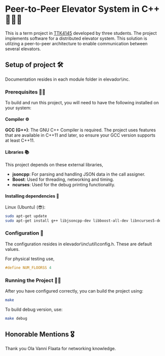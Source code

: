# Peer-to-Peer Elevator System in C++ 🚀🤖🔗
This is a term project in [TTK4145](https://www.ntnu.no/studier/emner/TTK4145) developed by three students. The project implements software for a distributed elevator system. This solution is utilzing a peer-to-peer architecture to enable communication between several elevators.

## Setup of project 🛠️
Documentation resides in each module folder in elevador\inc.
### Prerequisites 🧑‍💻
To build and run this project, you will need to have the following installed on your system:

#### Compiler ⚙️
**GCC (G++)**: The GNU C++ Compiler is required. The project uses features that are available in C++11 and later, so ensure your GCC version supports at least C++11.

#### Libraries 📚
This project depends on these external libraries,
- **jsoncpp**: For parsing and handling JSON data in the call assigner.
- **Boost**: Used for threading, networking and timing.
- **ncurses**: Used for the debug printing functionality.

#### Installing dependencies 🤠
Linux (Ubuntu) (😎):

``` bash
sudo apt-get update
sudo apt-get install g++ libjsoncpp-dev libboost-all-dev libncurses5-dev
```

### Configuration 📐
The configuration resides in elevador\inc\util\config.h. These are default values. 

For physical testing use,
``` cpp
#define NUM_FLOORSS 4
```

### Running the Project 🏃‍♂️
After you have configured correctly, you can build the project using:
``` bash
make
```
To build debug version, use:
``` bash
make debug
```

## Honorable Mentions 🎖️
Thank you Ola Vanni Flaata for networking knowledge.
